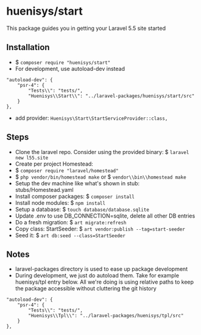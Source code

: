 # huenisys/start

This package guides you in getting your Laravel 5.5 site started

## Installation

- $ ``composer require "huenisys/start"``
- For development, use autoload-dev instead
```
"autoload-dev": {
    "psr-4": {
        "Tests\\": "tests/",
        "Huenisys\\Start\\": "../laravel-packages/huenisys/start/src"
    }
},
```
- add provider: ``Huenisys\Start\StartServiceProvider::class,``

## Steps

- Clone the laravel repo. Consider using the provided binary: 
$ ``laravel new l55.site``
- Create per project Homestead:
- $ ``composer require "laravel/homestead"``
- $ ``php vendor/bin/homestead make`` or 
$ ``vendor\\bin\\homestead make``
- Setup the dev machine like what's shown in stub: stubs/Homestead.yaml
- Install composer packages: $ ``composer install``
- Install node modules: $ ``npm install``
- Setup a database: $ ``touch database/database.sqlite``
- Update .env to use DB_CONNECTION=sqlite, delete all other DB entries
- Do a fresh migration: $ ``art migrate:refresh``
- Copy class: StartSeeder: $ ``art vendor:publish --tag=start-seeder``
- Seed it: $ ``art db:seed --class=StartSeeder``

## Notes

- laravel-packages directory is used to ease up package development
- During development, we just do autoload them. Take for example 
huenisys/tpl entry below. All we're doing is using relative paths to keep the package accessible without cluttering the git history
```
"autoload-dev": {
    "psr-4": {
        "Tests\\": "tests/",
        "Huenisys\\Tpl\\": "../laravel-packages/huenisys/tpl/src"
    }
},
```